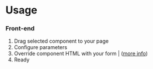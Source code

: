 # Usage

### Front-end

1. Drag selected component to your page
2. Configure parameters
3. Override component HTML with your form | ([more info](https://octobercms.com/docs/cms/components#overriding-partials))
4. Ready